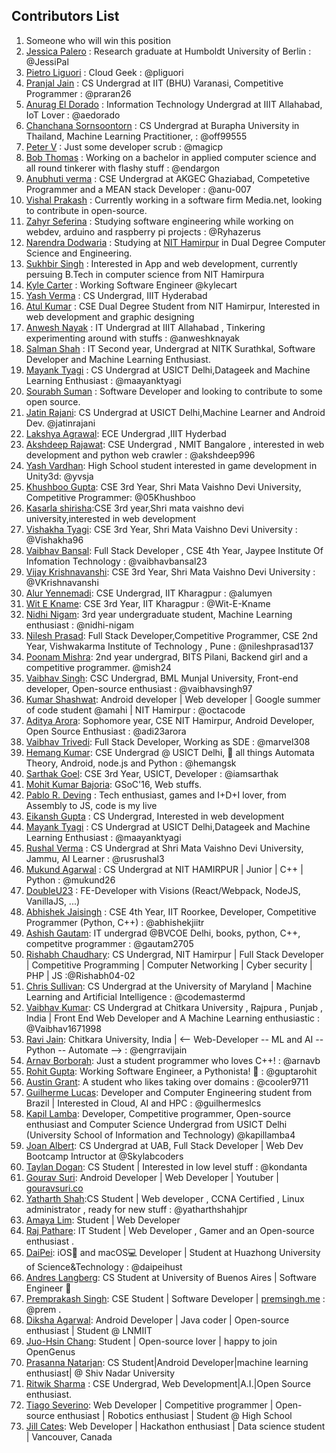 ## Contributors List

1. Someone who will win this position
2. [Jessica Palero](https://github.com/JessiPal) : Research graduate at Humboldt University of Berlin : @JessiPal
3. [Pietro Liguori](https://github.com/pliguori) : Cloud Geek : @pliguori
4. [Pranjal Jain](https://github.com/praran26) : CS Undergrad at IIT (BHU) Varanasi, Competitive Programmer : @praran26
5. [Anurag El Dorado](https://github.com/aedorado) : Information Technology Undergrad at IIIT Allahabad, IoT Lover : @aedorado
6. [Chanchana Sornsoontorn](https://github.com/off99555) : CS Undergrad at Burapha University in Thailand, Machine Learning Practitioner, : @off99555
7. [Peter V](https://github.com/magicp) : Just some developer scrub : @magicp
8. [Bob Thomas](https://github.com/bob-thomas) : Working on a bachelor in applied computer science and all round tinkerer with flashy stuff : @endargon
9. [Anubhuti verma](https://github.com/anu-007) : CSE Undergrad at AKGEC Ghaziabad, Competetive Programmer and a MEAN stack Developer : @anu-007
10. [Vishal Prakash](https://github.com/vish21) : Currently working in a software firm Media.net, looking to contribute in open-source.
11. [Zahyr Seferina](https://github.com/Ryhazerus) : Studying software engineering while working on webdev, arduino and raspberry pi projects : @Ryhazerus
12. [Narendra Dodwaria](https://github.com/narendra36) : Studying at [NIT Hamirpur](http://nith.ac.in/) in Dual Degree Computer Science and Engineering.
13. [Sukhbir Singh](https://github.com/sukhbir-singh) : Interested in App and web development, currently persuing B.Tech in computer science from NIT Hamirpura
14. [Kyle Carter](https://github.com/kylec32) : Working Software Engineer @kylecart
15. [Yash Verma](https://github.com/yashvermac) : CS Undergrad, IIIT Hyderabad
16. [Atul Kumar](https://github.com/atul-kumar02) : CSE Dual Degree Student from NIT Hamirpur, Interested in web development and graphic designing
17. [Anwesh Nayak](https://github.com/anweshknayak) : IT Undergrad at IIIT Allahabad , Tinkering experimenting around with stuffs : @anweshknayak
18. [Salman Shah](https://github.com/salman-bhai) : IT Second year, Undergrad at NITK Surathkal, Software Developer and Machine Learning Enthusiast.
19. [Mayank Tyagi](https://github.com/maayanktyagi) : CS Undergrad at USICT Delhi,Datageek and Machine Learning Enthusiast : @maayanktyagi
20. [Sourabh Suman](https://github.com/sourabh1024) : Software Developer and looking to contribute to some open source.
21. [Jatin Rajani](https://github.com/jatinrajani):   CS Undergrad at USICT Delhi,Machine Learner and Android Dev. @jatinrajani
22. [Lakshya Agrawal](https://github.com/Lakshya1605): ECE Undergrad ,IIIT Hyderbad
23. [Akshdeep Rajawat](https://github.com/akshdeep996): CSE Undergrad , NMIT Bangalore , interested in web development and python web crawler : @akshdeep996
24. [Yash Vardhan](https://github.com/yvsja): High School student interested in game development in Unity3d: @yvsja
25. [Khushboo Gupta](https://github.com/05Khushboo): CSE 3rd Year, Shri Mata Vaishno Devi University, Competitive Programmer: @05Khushboo
26. [Kasarla shirisha](https://github.com/shiri04):CSE 3rd year,Shri mata vaishno devi university,interested in web development
27. [Vishakha Tyagi](https://github.com/Vishakha96): CSE 3rd Year, Shri Mata Vaishno Devi University : @Vishakha96
28. [Vaibhav Bansal](https://github.com/vaibhavbansal23): Full Stack Developer , CSE 4th Year, Jaypee Institute Of Infomation Technology : @vaibhavbansal23
29. [Vijay Krishnavanshi](https://github.com/vijaykrishnabvanshi): CSE 3rd Year, Shri Mata Vaishno Devi University : @VKrishnavanshi
30. [Alur Yennemadi](https://github.com/alumyen): CSE Undergrad, IIT Kharagpur : @alumyen
31. [Wit E Kname](https://github.com/Wit-E-Kname): CSE 3rd Year, IIT Kharagpur : @Wit-E-Kname
32. [Nidhi Nigam](https://github.com/nidhi-nigam): 3rd year undergraduate student, Machine Learning enthusiast : @nidhi-nigam
33. [Nilesh Prasad](https://github.com/nileshprasad137): Full Stack Developer,Competitive Programmer, CSE 2nd Year, Vishwakarma Institute of Technology , Pune : @nileshprasad137
34. [Poonam Mishra](https://github.com/mish24): 2nd year undergrad, BITS Pilani, Backend girl and a competitive programmer. @mish24
35. [Vaibhav Singh](https://github.com/vaibhavsingh97): CSC Undergrad, BML Munjal University, Front-end developer, Open-source enthusiast : @vaibhavsingh97
36. [Kumar Shashwat](https://github.com/octacode): Android developer | Web developer | Google summer of code student @amahi | NIT Hamirpur : @octacode
37. [Aditya Arora](https://github.com/adi23arora): Sophomore year, CSE NIT Hamirpur, Android Developer, Open Source Enthusiast : @adi23arora
38. [Vaibhav Trivedi](https://github.com/marvel308): Full Stack Developer, Working as SDE : @marvel308
39. [Hemang Kumar](https://github.com/hemangsk): CSE Undergrad @ USICT Delhi, :rocket: all things Automata Theory, Android, node.js and Python : @hemangsk
40. [Sarthak Goel](https://github.com/iamsarthak): CSE 3rd Year, USICT, Developer : @iamsarthak
41. [Mohit Kumar Bajoria](https://github.com/mbj36): GSoC'16, Web stuffs.
42. [Pablo R. Deving](https://github.com/PRDeving) : Tech enthusiast, games and I+D+I lover, from Assembly to JS, code is my live
43. [Eikansh Gupta](https://github.com/Eikansh) : CS Undergrad, Interested in web development
44. [Mayank Tyagi](https://github.com/maayanktyagi) : CS Undergrad at USICT Delhi,Datageek and Machine Learning Enthusiast : @maayanktyagi
45. [Rushal Verma](https://github.com/rusrushal13) : CS Undergrad at Shri Mata Vaishno Devi University, Jammu, AI Learner : @rusrushal3
46. [Mukund Agarwal](https://github.com/mukund26) : CS Undergrad at NIT HAMIRPUR | Junior | C++ | Python : @mukund26
47. [DoubleU23](https://github.com/DoubleU23) : FE-Developer with Visions (React/Webpack, NodeJS, VanillaJS, ...)
48. [Abhishek Jaisingh](https://github.com/abhishekjiitr) : CSE 4th Year, IIT Roorkee, Developer, Competitive Programmer (Python, C++) : @abhishekjiitr
49. [Ashish Gautam](https://github.com/gautam2705): IT undergrad @BVCOE Delhi, books, python, C++, competitve programmer : @gautam2705
50. [Rishabh Chaudhary](http://github.com/Rishabh04-02/): CS Undergrad, NIT Hamirpur | Full Stack Developer | Competitive Programming | Computer Networking | Cyber security | PHP | JS :@Rishabh04-02
51. [Chris Sullivan](https://github.com/codemastermd): CS Undergrad at the University of Maryland | Machine Learning and Artificial Intelligence : @codemastermd
52. [Vaibhav Kumar](https://github.com/Vaibhav1671998): CS Undergrad at Chitkara University , Rajpura , Punjab , India | Front End Web Developer and A Machine Learning enthusiastic : @Vaibhav1671998
53. [Ravi Jain](https://github.com/engrravijain): Chitkara University, India | <-- Web-Developer -- ML and AI -- Python -- Automate --> : @engrravijain
54. [Arnav Borborah](https://github.com/arnavb): Just a student programmer who loves C++! : @arnavb
55. [Rohit Gupta](https://github.com/guptarohit): Working Software Engineer, a Pythonista! 🐍 : @guptarohit
56. [Austin Grant](https://github.com/cooler9711): A student who likes taking over domains : @cooler9711
57. [Guilherme Lucas](https://github.com/Guilhermeslucas): Developer and Computer Engineering student from Brazil | Interested in Cloud, AI and HPC : @guilhermeslcs
58. [Kapil Lamba](https://github.com/kapillamba4): Developer, Competitive programmer, Open-source enthusiast and Computer Science Undergrad from USICT Delhi (University School of Information and Technology) @kapillamba4
59. [Joan Albert](https://github.com/jalbertsr): CS Undergrad at UAB, Full Stack Developer | Web Dev Bootcamp Intructor at @Skylabcoders  
60. [Taylan Dogan](https://github.com/kondanta): CS Student | Interested in low level stuff : @kondanta
61. [Gourav Suri](https://github.com/thegenuinegourav): Android Developer | Web Developer | Youtuber | [gouravsuri.co](https://gouravsuri.co)
62. [Yatharth Shah](https://github.com/yatharthshahjpr):CS Student | Web developer , CCNA Certified , Linux administrator , ready for new stuff : @yatharthshahjpr
63. [Amaya Lim](https://github.com/nightrainlily): Student | Web Developer
64. [Raj Pathare](https://github.com/RajPathare): IT Student | Web Developer , Gamer and an Open-source enthusiast .
65. [DaiPei](https://github.com/daipeihust): iOS📱 and macOS💻 Developer | Student at Huazhong University of Science&Technology : @daipeihust
66. [Andres Langberg](https://github.com/alangberg): CS Student at University of Buenos Aires | Software Engineer 🐔
67. [Premprakash Singh](https://github.com/PREMPRAKASHSINGH): CSE Student | Software Developer | [premsingh.me](http://premsingh.me) : @prem .
68. [Diksha Agarwal](https://github.com/Dikshaag98): Android Developer | Java coder | Open-source enthusiast | Student @ LNMIIT
69. [Juo-Hsin Chang](https://github.com/magicansk): Student |  Open-source lover  | happy to join OpenGenus
70. [Prasanna Natarjan](https://github.com/PrasannaNatarajan): CS Student|Android Developer|machine learning enthusiast| @ Shiv Nadar University
71. [Ritwik Sharma](https://github.com/ritwik12) : CSE Undergrad, Web Development|A.I.|Open Source enthusiast.
72. [Tiago Severino](https://github.com/TiagoSeverino): Web Developer | Competitive programmer | Open-source enthusiast | Robotics enthusiast | Student @ High School
72. [Jill Cates](https://github.com/topspinj): Web Developer | Hackathon enthusiast | Data science student | Vancouver, Canada
